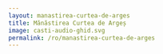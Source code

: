 ```yaml
---
layout: manastirea-curtea-de-arges
title: Mănăstirea Curtea de Argeș
image: casti-audio-ghid.svg
permalink: /ro/manastirea-curtea-de-arges
---
```

